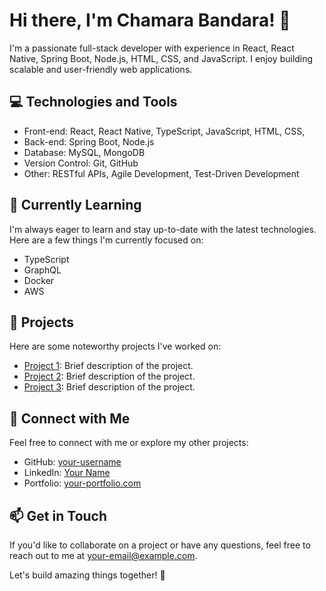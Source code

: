 # Hi there, I'm Chamara Bandara! 👋

I'm a passionate full-stack developer with experience in React, React Native, Spring Boot, Node.js, HTML, CSS, and JavaScript. I enjoy building scalable and user-friendly web applications. 

## 💻 Technologies and Tools

- Front-end: React, React Native, TypeScript, JavaScript, HTML, CSS, 
- Back-end: Spring Boot, Node.js
- Database: MySQL, MongoDB
- Version Control: Git, GitHub
- Other: RESTful APIs, Agile Development, Test-Driven Development

## 🌱 Currently Learning

I'm always eager to learn and stay up-to-date with the latest technologies. Here are a few things I'm currently focused on:

- TypeScript
- GraphQL
- Docker
- AWS

## 🚀 Projects

Here are some noteworthy projects I've worked on:

- [Project 1](https://github.com/your-username/project-1): Brief description of the project.
- [Project 2](https://github.com/your-username/project-2): Brief description of the project.
- [Project 3](https://github.com/your-username/project-3): Brief description of the project.

## 🔗 Connect with Me

Feel free to connect with me or explore my other projects:

- GitHub: [your-username](https://github.com/your-username)
- LinkedIn: [Your Name](https://www.linkedin.com/in/your-name)
- Portfolio: [your-portfolio.com](https://www.your-portfolio.com)

## 📫 Get in Touch

If you'd like to collaborate on a project or have any questions, feel free to reach out to me at your-email@example.com.

Let's build amazing things together! 🚀
